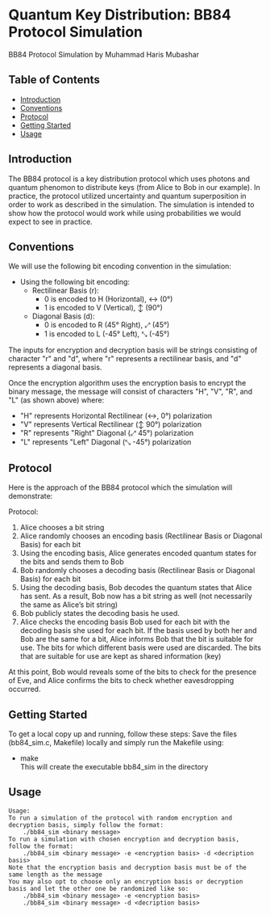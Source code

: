 # Quantum Key Distribution: BB84 Protocol Simulation

BB84 Protocol Simulation by Muhammad Haris Mubashar

## Table of Contents

- [Introduction](#introduction)
- [Conventions](#conventions)
- [Protocol](#features)
- [Getting Started](#getting-started)
- [Usage](#usage)

## Introduction

The BB84 protocol is a key distribution protocol which uses photons and quantum phenomon to distribute keys (from Alice to Bob in our example).
In practice, the protocol utilized uncertainty and quantum superposition in order to work as described in the simulation.
The simulation is intended to show how the protocol would work while using probabilities we would expect to see in practice.


## Conventions

We will use the following bit encoding convention in the simulation:
- Using the following bit encoding:
    - Rectilinear Basis (r):
        - 0 is encoded to H (Horizontal), ↔ (0°)
        - 1 is encoded to V (Vertical), ↕ (90°)
    - Diagonal Basis (d):
        - 0 is encoded to R (45° Right), ⤢ (45°)
        - 1 is encoded to L (-45° Left), ⤡ (-45°)

The inputs for encryption and decryption basis will be strings consisting of character "r" and "d", where "r" represents a rectilinear basis, and "d" represents a diagonal basis.

Once the encryption algorithm uses the encryption basis to encrypt the binary message, the message will consist of characters "H", "V", "R", and "L" (as shown above) where:
- "H" represents Horizontal Rectilinear (↔, 0°) polarization
- "V" represents Vertical Rectilinear (↕ 90°) polarization
- "R" represents "Right" Diagonal (⤢ 45°) polarization
- "L" represents "Left" Diagonal (⤡ -45°) polarization

## Protocol

Here is the approach of the BB84 protocol which the simulation will demonstrate:

Protocol:
1. Alice chooses a bit string
2. Alice randomly chooses an encoding basis (Rectilinear Basis or Diagonal Basis) for each bit
3. Using the encoding basis, Alice generates encoded quantum states for the bits and sends them to Bob
4. Bob randomly chooses a decoding basis (Rectilinear Basis or Diagonal Basis) for each bit
5. Using the decoding basis, Bob decodes the quantum states that Alice has sent. As a result, Bob now has a bit string as well (not necessarily the same as Alice’s bit string)
6. Bob publicly states the decoding basis he used.
7. Alice checks the encoding basis Bob used for each bit with the decoding basis she used for each bit. If the basis used by both her and Bob are the same for a bit, Alice informs Bob that the bit is suitable for use. The bits for which different basis were used are discarded. The bits that are suitable for use are kept as shared information (key)

At this point, Bob would reveals some of the bits to check for the presence of Eve, and Alice confirms the bits to check whether eavesdropping occurred.

## Getting Started

To get a local copy up and running, follow these steps:
Save the files (bb84_sim.c, Makefile) locally and simply run the Makefile using:
- make\
This will create the executable bb84_sim in the directory

## Usage

    Usage:
    To run a simulation of the protocol with random encryption and decryption basis, simply follow the format:
        ./bb84_sim <binary message>
    To run a simulation with chosen encryption and decryption basis, follow the format:
        ./bb84_sim <binary message> -e <encryption basis> -d <decription basis>
    Note that the encryption basis and decryption basis must be of the same length as the message
    You may also opt to choose only an encryption basis or decryption basis and let the other one be randomized like so:
        ./bb84_sim <binary message> -e <encryption basis>
        ./bb84_sim <binary message> -d <decription basis>

